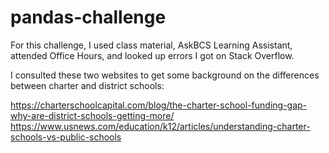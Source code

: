 # pandas-challenge
 
For this challenge, I used class material, AskBCS Learning Assistant, attended Office Hours, and looked up errors I got on Stack Overflow. 

I consulted these two websites to get some background on the differences between charter and district schools:

https://charterschoolcapital.com/blog/the-charter-school-funding-gap-why-are-district-schools-getting-more/ 
https://www.usnews.com/education/k12/articles/understanding-charter-schools-vs-public-schools
